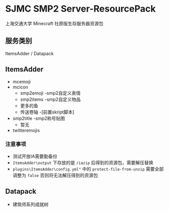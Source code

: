 # SJMC SMP2 Server-ResourcePack

上海交通大学 Minecraft 社原版生存服务器资源包

## 服务类别

ItemsAdder / Datapack

## ItemsAdder

* mcemoji
* mcicon
  * smp2emoji -smp2自定义表情
  * smp2items -smp2自定义物品
  * 更多的鱼
  * 传送卷轴 -[前置skript脚本]
* smp2title -smp2称号贴图
  * 暂无
* twitteremojis

### 注意事项

* 测试开放IA需要勤备份
* `ItemsAdder\output` 下存放的是 `/iazip` 后得到的资源包，需要解压替换
* `plugins\ItemsAdder\config.yml"` 中的 `protect-file-from-unzip` 需要全部调整为 `false` 否则将无法解压得到的资源包

## Datapack

* 建筑师系列成就树
